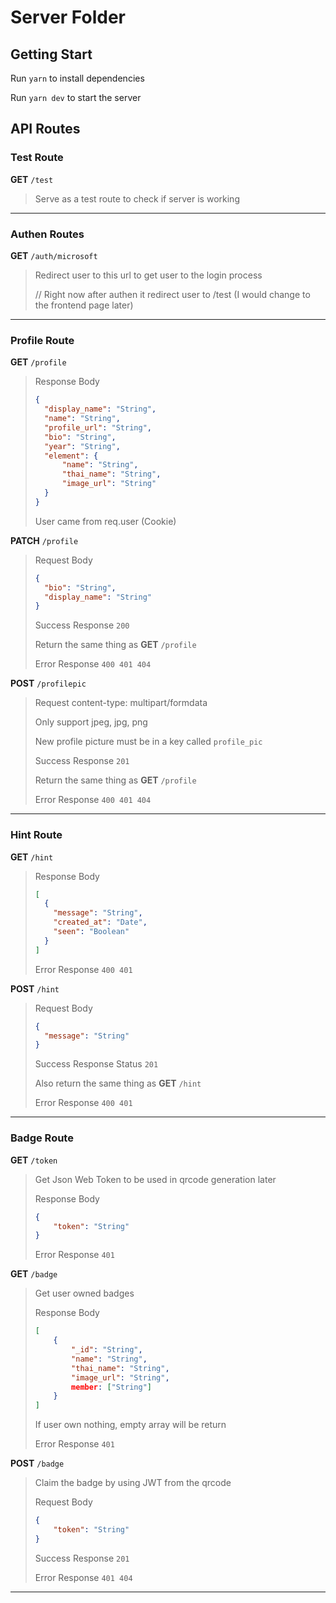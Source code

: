 # Server Folder

## Getting Start

Run `yarn` to install dependencies

Run `yarn dev` to start the server



## API Routes

### Test Route

**GET** `/test`

> Serve as a test route to check if server is working

---

### Authen Routes

**GET**  `/auth/microsoft`

> Redirect user to this url to get user to the login process
>
> // Right now after authen it redirect user to /test (I would change to the frontend page later)

---

### Profile Route

**GET** `/profile`

> Response Body
>
> ```json
> {
> 	"display_name": "String",
> 	"name": "String",
> 	"profile_url": "String",
> 	"bio": "String",
> 	"year": "String",
>   "element": {
>    	"name": "String",
> 		"thai_name": "String",
> 		"image_url": "String"
>   }
> }
> ```
>
> User came from req.user (Cookie)

**PATCH** `/profile`

> Request Body
>
> ```json
> {
> 	"bio": "String",
> 	"display_name": "String"
> }
> ```
>
> Success Response `200`
>
> Return the same thing as **GET** `/profile`
>
> Error Response `400 401 404`

**POST** `/profilepic`

> Request content-type: multipart/formdata
>
> Only support jpeg, jpg, png 
>
> New profile picture must be in a key called `profile_pic`
>
> Success Response `201`
>
> Return the same thing as **GET** `/profile`
>
> Error Response `400 401 404`

---

### Hint Route

**GET** `/hint`

> Response Body
>
> ```json
> [
>   {
>     "message": "String",
>     "created_at": "Date",
>     "seen": "Boolean"
> 	}
> ]
> ```
>
> Error Response `400 401`

**POST** `/hint`

> Request Body
>
> ```json
> {
>   "message": "String"
> }
> ```
>
> Success Response Status `201`
>
> Also return the same thing as **GET** `/hint`
>
> Error Response `400 401`

---

### Badge Route

**GET** `/token`

> Get Json Web Token to be used in qrcode generation later
>
> Response Body
>
> ```json
> {
>     "token": "String"
> }
> ```
>
> Error Response `401`

**GET** `/badge`

> Get user owned badges 
>
> Response Body
>
> ```json
> [
>     {
>         "_id": "String",
>         "name": "String",
>         "thai_name": "String",
>         "image_url": "String",
>         member: ["String"]
>     }
> ]
> ```
>
> If user own nothing, empty array will be return
>
> Error Response `401`

**POST** `/badge`

> Claim the badge by using JWT from the qrcode
>
> Request Body
>
> ```json
> {
>     "token": "String"
> }
> ```
>
> Success Response `201`
>
> Error Response `401 404`

---